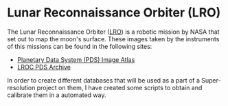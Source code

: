 # Lunar Reconnaissance Orbiter (LRO) 

The Lunar Reconnaissance Orbiter ([LRO](https://www.nasa.gov/mission_pages/LRO/main/index.html)) is a robotic mission by NASA that set out to map the moon's surface. These images taken by the instruments of this missions can be found in the following sites:

 - [Planetary Data System (PDS) Image Atlas](https://pds-imaging.jpl.nasa.gov/search/)
 - [LROC PDS Archive](http://lroc.sese.asu.edu/data/)
 
In order to create different databases that will be used as a part of a Super-resolution project on them, I have created some scripts to obtain and calibrate them in a automated way.
